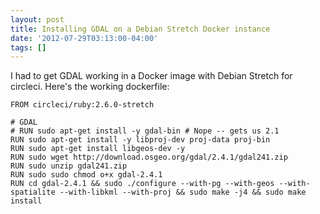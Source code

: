 ```yaml
---
layout: post
title: Installing GDAL on a Debian Stretch Docker instance
date: '2012-07-29T03:13:00-04:00'
tags: []
---
```


I had to get GDAL working in a Docker image with Debian Stretch for circleci. Here's the working dockerfile:

```
FROM circleci/ruby:2.6.0-stretch

# GDAL
# RUN sudo apt-get install -y gdal-bin # Nope -- gets us 2.1
RUN sudo apt-get install -y libproj-dev proj-data proj-bin
RUN sudo apt-get install libgeos-dev -y
RUN sudo wget http://download.osgeo.org/gdal/2.4.1/gdal241.zip
RUN sudo unzip gdal241.zip
RUN sudo sudo chmod o+x gdal-2.4.1
RUN cd gdal-2.4.1 && sudo ./configure --with-pg --with-geos --with-spatialite --with-libkml --with-proj && sudo make -j4 && sudo make install
```
